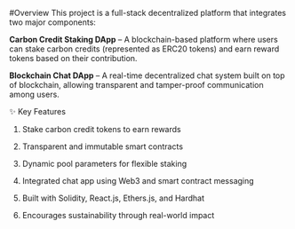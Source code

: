 #Overview
This project is a full-stack decentralized platform that integrates two major components:

**Carbon Credit Staking DApp** – A blockchain-based platform where users can stake carbon credits (represented as ERC20 tokens) and earn reward tokens based on their contribution.

**Blockchain Chat DApp** – A real-time decentralized chat system built on top of blockchain, allowing transparent and tamper-proof communication among users.

✨ Key Features
1) Stake carbon credit tokens to earn rewards

2) Transparent and immutable smart contracts

3) Dynamic pool parameters for flexible staking

4) Integrated chat app using Web3 and smart contract messaging

5) Built with Solidity, React.js, Ethers.js, and Hardhat

6) Encourages sustainability through real-world impact
